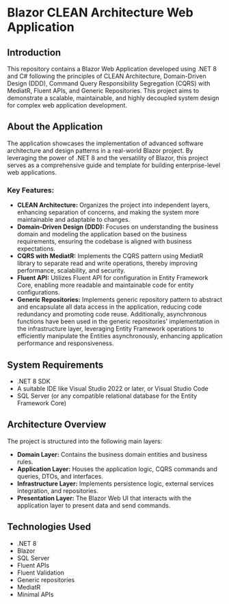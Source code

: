 # Blazor CLEAN Architecture Web Application

## Introduction

This repository contains a Blazor Web Application developed using .NET 8 and C# following the principles of CLEAN Architecture, Domain-Driven Design (DDD), Command Query Responsibility Segregation (CQRS) with MediatR, Fluent APIs, and Generic Repositories. This project aims to demonstrate a scalable, maintainable, and highly decoupled system design for complex web application development.

## About the Application

The application showcases the implementation of advanced software architecture and design patterns in a real-world Blazor project. By leveraging the power of .NET 8 and the versatility of Blazor, this project serves as a comprehensive guide and template for building enterprise-level web applications.

### Key Features:

- **CLEAN Architecture:** Organizes the project into independent layers, enhancing separation of concerns, and making the system more maintainable and adaptable to changes.
- **Domain-Driven Design (DDD):** Focuses on understanding the business domain and modeling the application based on the business requirements, ensuring the codebase is aligned with business expectations.
- **CQRS with MediatR:** Implements the CQRS pattern using MediatR library to separate read and write operations, thereby improving performance, scalability, and security.
- **Fluent API:** Utilizes Fluent API for configuration in Entity Framework Core, enabling more readable and maintainable code for entity configurations.
- **Generic Repositories:** Implements generic repository pattern to abstract and encapsulate all data access in the application, reducing code redundancy and promoting code reuse. Additionally, asynchronous functions have been used in the generic repositories' implementation in the infrastructure layer, leveraging Entity Framework operations to efficiently manipulate the Entities asynchronously, enhancing application performance and responsiveness.

## System Requirements

- .NET 8 SDK
- A suitable IDE like Visual Studio 2022 or later, or Visual Studio Code
- SQL Server (or any compatible relational database for the Entity Framework Core)

## Architecture Overview

The project is structured into the following main layers:

- **Domain Layer:** Contains the business domain entities and business rules.
- **Application Layer:** Houses the application logic, CQRS commands and queries, DTOs, and interfaces.
- **Infrastructure Layer:** Implements persistence logic, external services integration, and repositories.
- **Presentation Layer:** The Blazor Web UI that interacts with the application layer to present data and send commands.

## Technologies Used

- .NET 8
- Blazor
- SQL Server
- Fluent APIs
- Fluent Validation
- Generic repositories
- MediatR
- Minimal APIs
